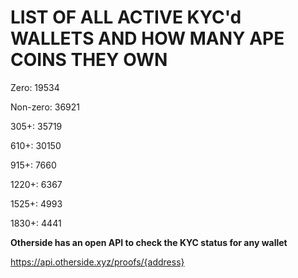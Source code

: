 # LIST OF ALL ACTIVE KYC'd WALLETS AND HOW MANY APE COINS THEY OWN

Zero: 19534

Non-zero: 36921

305+: 35719

610+: 30150

915+: 7660

1220+: 6367

1525+: 4993

1830+: 4441

**Otherside has an open API to check the KYC status for any wallet**

https://api.otherside.xyz/proofs/{address}